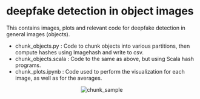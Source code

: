 # deepfake detection in object images

This contains images, plots and relevant code for deepfake detection in general images (objects).

- chunk_objects.py : Code to chunk objects into various partitions, then compute hashes using Imagehash and write to csv.
- chunk_objects.scala : Code to the same as above, but using Scala hash programs.
- chunk_plots.ipynb : Code used to perform the visualization for each image, as well as for the averages.

<p align="center">
  <img src="https://github.com/user-attachments/assets/0a6388f2-f621-4cbe-96c4-f43048eb4a2f" alt="chunk_sample">
</p>
